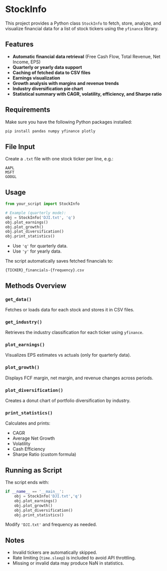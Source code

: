 # StockInfo

This project provides a Python class `StockInfo` to fetch, store, analyze, and visualize financial data for a list of stock tickers using the `yfinance` library.

## Features

- **Automatic financial data retrieval** (Free Cash Flow, Total Revenue, Net Income, EPS)
- **Quarterly or yearly data support**
- **Caching of fetched data to CSV files**
- **Earnings visualization**
- **Growth analysis with margins and revenue trends**
- **Industry diversification pie chart**
- **Statistical summary with CAGR, volatility, efficiency, and Sharpe ratio**

## Requirements

Make sure you have the following Python packages installed:

```bash
pip install pandas numpy yfinance plotly
```

## File Input

Create a `.txt` file with one stock ticker per line, e.g.:

```
AAPL
MSFT
GOOGL
```

## Usage

```python
from your_script import StockInfo

# Example (quarterly mode):
obj = StockInfo('DJI.txt', 'q')
obj.plot_earnings()
obj.plot_growth()
obj.plot_diversification()
obj.print_statistics()
```

- Use `'q'` for quarterly data.
- Use `'y'` for yearly data.

The script automatically saves fetched financials to:
```
{TICKER}_financials-{frequency}.csv
```

## Methods Overview

### `get_data()`
Fetches or loads data for each stock and stores it in CSV files.

### `get_industry()`
Retrieves the industry classification for each ticker using `yfinance`.

### `plot_earnings()`
Visualizes EPS estimates vs actuals (only for quarterly data).

### `plot_growth()`
Displays FCF margin, net margin, and revenue changes across periods.

### `plot_diversification()`
Creates a donut chart of portfolio diversification by industry.

### `print_statistics()`
Calculates and prints:
- CAGR
- Average Net Growth
- Volatility
- Cash Efficiency
- Sharpe Ratio (custom formula)

## Running as Script

The script ends with:

```python
if __name__ == '__main__':
    obj = StockInfo('DJI.txt','q')
    obj.plot_earnings()
    obj.plot_growth()
    obj.plot_diversification()
    obj.print_statistics()
```

Modify `'DJI.txt'` and frequency as needed.

## Notes

- Invalid tickers are automatically skipped.
- Rate limiting (`time.sleep`) is included to avoid API throttling.
- Missing or invalid data may produce NaN in statistics.
